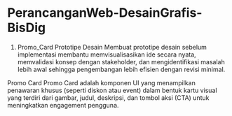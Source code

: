 # PerancanganWeb-DesainGrafis-BisDig

1. Promo_Card
   Prototipe Desain
Membuat prototipe desain sebelum implementasi membantu memvisualisasikan ide secara nyata, memvalidasi konsep dengan stakeholder, dan mengidentifikasi masalah lebih awal sehingga pengembangan lebih efisien dengan revisi minimal.

Promo Card
Promo Card adalah komponen UI yang menampilkan penawaran khusus (seperti diskon atau event) dalam bentuk kartu visual yang terdiri dari gambar, judul, deskripsi, dan tombol aksi (CTA) untuk meningkatkan engagement pengguna.
